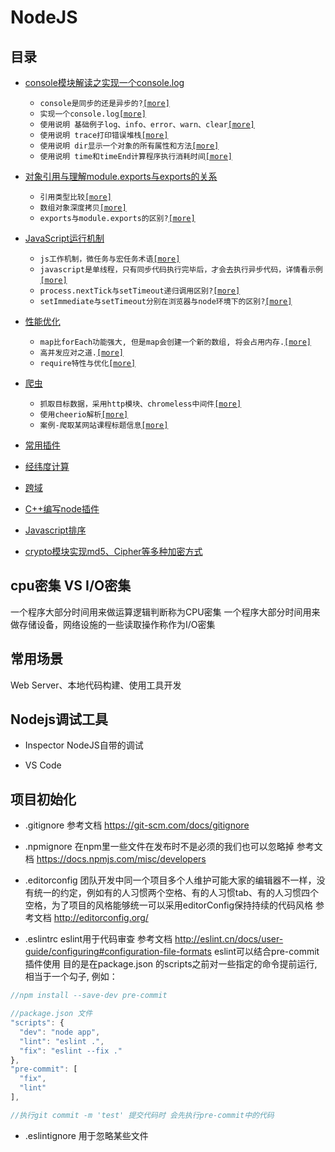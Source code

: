 # NodeJS

## 目录
* [console模块解读之实现一个console.log](/node/console.md)
  - `console是同步的还是异步的?`[`[more]`](/node/console.md#console是同步的还是异步的?)
  - `实现一个console.log`[`[more]`](/node/console.md#实现一个console.log)
  - `使用说明 基础例子log、info、error、warn、clear`[`[more]`](/node/console.md#使用说明)
  - `使用说明 trace打印错误堆栈`[`[more]`](/node/console.md#trace打印错误堆栈)
  - `使用说明 dir显示一个对象的所有属性和方法`[`[more]`](/node/console.md#dir显示一个对象的所有属性和方法)
  - `使用说明 time和timeEnd计算程序执行消耗时间`[`[more]`](/node/console.md#time和timeEnd计算程序执行消耗时间)

* [对象引用与理解module.exports与exports的关系](/node/object_reference.md)
  - `引用类型比较`[`[more]`](/node/object_reference.md#引用类型比较)
  - `数组对象深度拷贝`[`[more]`](/node/object_reference.md#数组对象深度拷贝)
  - `exports与module.exports的区别?`[`[more]`](/node/object_reference.md#exports与module.exports的区别)

* [JavaScript运行机制](/node/operational_mechanism.md)
  - `js工作机制，微任务与宏任务术语`[`[more]`](/node/operational_mechanism.md#js工作机制)
  - `javascript是单线程，只有同步代码执行完毕后，才会去执行异步代码，详情看示例`[`[more]`](/node/operational_mechanism.md#例2)
  - `process.nextTick与setTimeout递归调用区别?`[`[more]`](/node/operational_mechanism.md#process.nextTick与setTimeout递归调用区别)
  - `setImmediate与setTimeout分别在浏览器与node环境下的区别?`[`[more]`](/node/operational_mechanism.md#setImmediate与setTimeout)

* [性能优化](/node/performance_optimization.md)
  - `map比forEach功能强大, 但是map会创建一个新的数组, 将会占用内存.`[`[more]`](/node/performance_optimization.md#map与forEach)
  - `高并发应对之道.`[`[more]`](/node/performance_optimization.md#高并发应对之道)
  - `require特性与优化`[`[more]`](/node/performance_optimization.md#require特性与优化)
* [爬虫](/node/creeper.md)
  - `抓取目标数据，采用http模块、chromeless中间件`[`[more]`](/node/creeper.md#抓取目标数据)
  - `使用cheerio解析`[`[more]`](/node/creeper.md#使用cheerio解析)
  - `案例-爬取某网站课程标题信息`[`[more]`](/node/creeper.md#案例-爬取某网站课程标题信息)

* [常用插件](/node/plugins.md)
* [经纬度计算](/node/distance.md)
* [跨域](/node/cors.md)
* [C++编写node插件](/node/c_addons.md)
* [Javascript排序](/node/sort.md)
* [crypto模块实现md5、Cipher等多种加密方式](/node/crypto.md)

## cpu密集 VS I/O密集

一个程序大部分时间用来做运算逻辑判断称为CPU密集 
一个程序大部分时间用来做存储设备，网络设施的一些读取操作称作为I/O密集

## 常用场景

Web Server、本地代码构建、使用工具开发


## Nodejs调试工具

* Inspector NodeJS自带的调试

* VS Code

## 项目初始化

* .gitignore
  参考文档 https://git-scm.com/docs/gitignore

* .npmignore
  在npm里一些文件在发布时不是必须的我们也可以忽略掉 参考文档 https://docs.npmjs.com/misc/developers

* .editorconfig
  团队开发中同一个项目多个人维护可能大家的编辑器不一样，没有统一的约定，例如有的人习惯两个空格、有的人习惯tab、有的人习惯四个空格，为了项目的风格能够统一可以采用editorConfig保持持续的代码风格 参考文档 http://editorconfig.org/

* .eslintrc
  eslint用于代码审查 参考文档 http://eslint.cn/docs/user-guide/configuring#configuration-file-formats
  eslint可以结合pre-commit插件使用 目的是在package.json 的scripts之前对一些指定的命令提前运行, 相当于一个勾子, 例如：

```javascript
//npm install --save-dev pre-commit

//package.json 文件
"scripts": {
  "dev": "node app",
  "lint": "eslint .",
  "fix": "eslint --fix ."
},
"pre-commit": [
  "fix",
  "lint"
],

//执行git commit -m 'test' 提交代码时 会先执行pre-commit中的代码
```

* .eslintignore
  用于忽略某些文件
